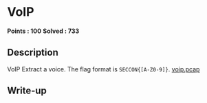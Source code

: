 # VoIP

**Points : 100**
**Solved : 733**

## Description
VoIP
Extract a voice.
The flag format is `SECCON{[A-Z0-9]}`.
[voip.pcap](voip.pcap)
## Write-up

